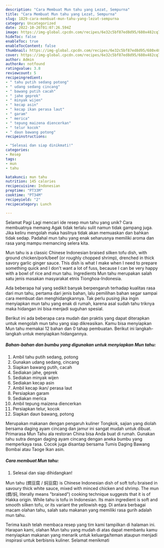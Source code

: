 ```yaml
---
description: "Cara Membuat Mun tahu yang Lezat, Sempurna"
title: "Cara Membuat Mun tahu yang Lezat, Sempurna"
slug: 1829-cara-membuat-mun-tahu-yang-lezat-sempurna
category: Uncategorized
date: 2022-10-26T01:07:26.594Z
image: https://img-global.cpcdn.com/recipes/6e32c5bf87ed8d95/680x482cq70/mun-tahu-foto-resep-utama.jpg
hideToc: false
enableToc: true
enableTocContent: false
thumbnail: https://img-global.cpcdn.com/recipes/6e32c5bf87ed8d95/680x482cq70/mun-tahu-foto-resep-utama.jpg
cover: https://img-global.cpcdn.com/recipes/6e32c5bf87ed8d95/680x482cq70/mun-tahu-foto-resep-utama.jpg
author: Admin
authorAv: notfound
ratingvalue: 3.8
reviewcount: 5
recipeingredient:
- " tahu putih sedang potong"
- " udang sedang cincang"
- " bawang putih cacah"
- " jahe geprek"
- " minyak wijen"
- " kecap asin"
- " kecap ikan perasa laut"
- " garam"
- " merica"
- " tepung maizena diencerkan"
- " telur kocok"
- " daun bawang potong"
recipeinstructions:

- "Selesai dan siap dinikmati!"
categories:
- Resep
tags:
- mun
- tahu

katakunci: mun tahu 
nutrition: 145 calories
recipecuisine: Indonesian
preptime: "PT33M"
cooktime: "PT34M"
recipeyield: "2"
recipecategory: Lunch

---
```



Selamat Pagi Lagi mencari ide resep mun tahu yang unik? Cara membuatnya memang Agak tidak terlalu sulit namun tidak gampang juga. Jika keliru mengolah maka hasilnya tidak akan memuaskan dan bahkan tidak sedap. Padahal mun tahu yang enak seharusnya memiliki aroma dan rasa yang mampu memancing selera kita.


Mun tahu is a classic Chinese Indonesian braised silken tofu dish, with ground chicken/pork/beef (or roughly chopped shrimp), drenched in thick savory garlic ginger sauce. This dish is what I make when I need to prepare something quick and I don&#39;t want a lot of fuss, because I can be very happy with a bowl of rice and mun tahu. Ingredients Mun tahu merupakan salah satu jenis masakan masyarakat etnis Tionghoa-Indonesia.

Ada beberapa hal yang sedikit banyak berpengaruh terhadap kualitas rasa dari mun tahu, pertama dari jenis bahan, lalu pemilihan bahan segar sampai cara membuat dan menghidangkannya. Tak perlu pusing jika ingin menyiapkan mun tahu yang enak di rumah, karena asal sudah tahu triknya maka hidangan ini bisa menjadi suguhan spesial.


Berikut ini ada beberapa cara mudah dan praktis yang dapat diterapkan untuk mengolah mun tahu yang siap dikreasikan. Kamu bisa menyiapkan Mun tahu memakai 12 bahan dan 0 tahap pembuatan. Berikut ini langkah-langkah untuk menyiapkan hidangannya.

<!--inarticleads1-->

##### Bahan-bahan dan bumbu yang digunakan untuk menyiapkan Mun tahu:

1. Ambil  tahu putih sedang, potong
1. Gunakan  udang sedang, cincang
1. Siapkan  bawang putih, cacah
1. Sediakan  jahe, geprek
1. Sediakan  minyak wijen
1. Sediakan  kecap asin
1. Ambil  kecap ikan/ perasa laut
1. Persiapkan  garam
1. Sediakan  merica
1. Ambil  tepung maizena diencerkan
1. Persiapkan  telur, kocok
1. Siapkan  daun bawang, potong


Merupakan makanan dengan pengaruh kuliner Tongkok, sajian yang diolah bersama daging ayam cincang dan jamur ini sangat mudah untuk dibuat. Primarasa Mun Tahu ala restoran China bisa Anda buat di rumah. Gunakan tahu sutra dengan daging ayam cincang dengan aneka bumbu yang memperkaya rasa. Cocok juga disantap bersama Tumis Daging Bawang Bombai atau Taoge Ikan asin. 

<!--inarticleads2-->

##### Cara membuat Mun tahu:


1. Selesai dan siap dihidangkan!

Mun tahu (燜豆腐 / 焖豆腐) is Chinese Indonesian dish of soft tofu braised in savoury thick white sauce, mixed with minced chicken and shrimp. The mun (燜/焖, literally means &#34;braised&#34;) cooking technique suggests that it is of Hakka origin. While tahu is tofu in Indonesian. Its main ingredient is soft and smooth silken tofu, or its variant the yellowish egg. Di antara berbagai macam olahan tahu, salah satu makanan yang memiliki rasa gurih adalah mun tahu. 

Terima kasih telah membaca resep yang tim kami tampilkan di halaman ini. Harapan kami, olahan Mun tahu yang mudah di atas dapat membantu kamu menyiapkan makanan yang menarik untuk keluarga/teman ataupun menjadi inspirasi untuk berbisnis kuliner. Selamat menikmati
